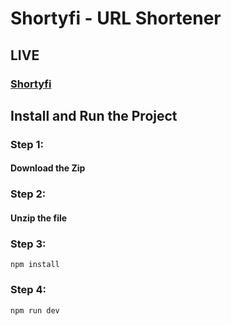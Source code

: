 # Shortyfi - URL Shortener

## LIVE
### [Shortyfi](https://shortyfi.web.app/)

## Install and Run the Project
### Step 1:
#### Download the Zip
### Step 2:
#### Unzip the file
### Step 3:
```
npm install
```
### Step 4:
```
npm run dev
```
